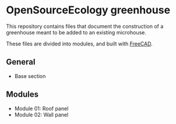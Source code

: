 # OpenSourceEcology greenhouse


This repository contains files that document the construction of a greenhouse meant to be added to an existing microhouse.

These files are divided into modules, and built with [FreeCAD](http://www.freecadweb.og).

## General

* Base section

## Modules

* Module 01: Roof panel
* Module 02: Wall panel
